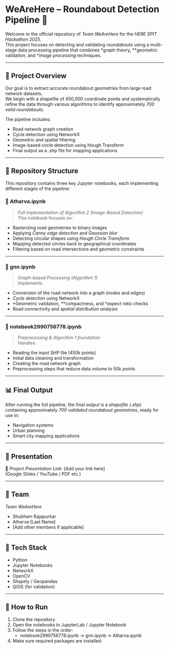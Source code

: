 # WeAreHere – Roundabout Detection Pipeline 🚦

Welcome to the official repository of *Team WeAreHere* for the *HERE SPIT Hackathon 2025*.  
This project focuses on detecting and validating *roundabouts* using a multi-stage data processing pipeline that combines *graph theory, **geometric validation, and **image processing* techniques.

---

## 🧠 Project Overview

Our goal is to extract accurate roundabout geometries from large road network datasets.  
We begin with a shapefile of 450,000 coordinate points and systematically refine the data through various algorithms to identify approximately *700 valid roundabouts*.

The pipeline includes:
- Road network graph creation
- Cycle detection using NetworkX
- Geometric and spatial filtering
- Image-based circle detection using Hough Transform
- Final output as a .shp file for mapping applications

---

## 📁 Repository Structure

This repository contains three key Jupyter notebooks, each implementing different stages of the pipeline:

### 🔹 Atharva.ipynb
> *Full implementation of Algorithm 2 (Image-Based Detection)*  
This notebook focuses on:
- Rasterizing road geometries to binary images  
- Applying *Canny edge detection* and *Gaussian blur*  
- Detecting circular shapes using *Hough Circle Transform*  
- Mapping detected circles back to geographical coordinates  
- Filtering based on road intersections and geometric constraints

---

### 🔹 gnn.ipynb
> *Graph-based Processing (Algorithm 1)*  
Implements:
- Conversion of the road network into a graph (nodes and edges)
- *Cycle detection* using NetworkX
- *Geometric validation, **compactness, and **aspect ratio* checks
- Road connectivity and *spatial distribution analysis*

---

### 🔹 notebook2990756778.ipynb
> *Preprocessing & Algorithm 1 foundation*  
Handles:
- Reading the input SHP file (450k points)
- Initial data cleaning and transformation  
- Creating the road network graph  
- Preprocessing steps that reduce data volume to 50k points

---

## 📊 Final Output

After running the full pipeline, the final output is a *shapefile (.shp)* containing approximately *700 validated roundabout geometries*, ready for use in:
- Navigation systems  
- Urban planning  
- Smart city mapping applications

---

## 🎥 Presentation

📎 *Project Presentation Link*: [Add your link here]  
(Google Slides / YouTube / PDF etc.)

---

## 🤝 Team

*Team WeAreHere*  
- Shubham Rajapurkar  
- Atharva [Last Name]  
- [Add other members if applicable]

---

## 🔧 Tech Stack

- Python  
- Jupyter Notebooks  
- NetworkX  
- OpenCV  
- Shapely / Geopandas  
- QGIS (for validation)

---

## 📌 How to Run

1. Clone the repository  
2. Open the notebooks in JupyterLab / Jupyter Notebook  
3. Follow the steps in the order:
    - notebook2990756778.ipynb → gnn.ipynb → Atharva.ipynb  
4. Make sure required packages are installed:
